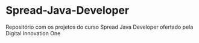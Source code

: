 # Spread-Java-Developer
Repositório com os projetos do curso Spread Java Developer ofertado pela Digital Innovation One
